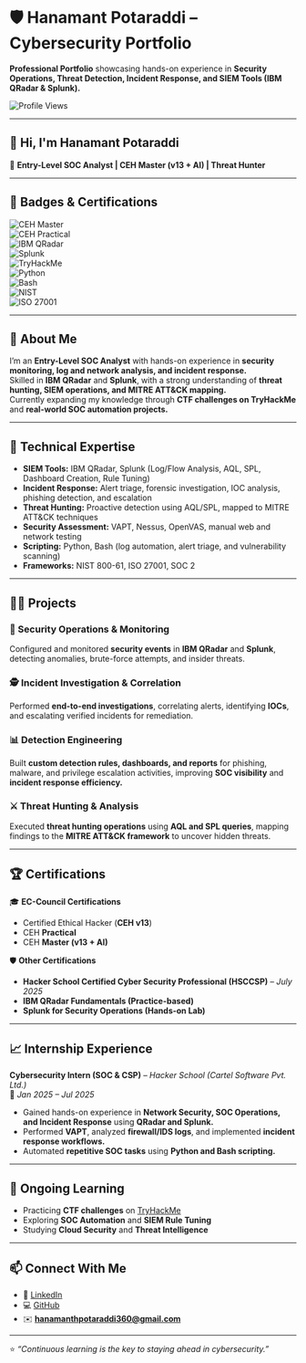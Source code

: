 # 🛡️ Hanamant Potaraddi – Cybersecurity Portfolio  
**Professional Portfolio** showcasing hands-on experience in **Security Operations, Threat Detection, Incident Response, and SIEM Tools (IBM QRadar & Splunk).**

![Profile Views](https://komarev.com/ghpvc/?username=Hemat143&label=Profile%20Views&color=blue&style=flat)

---

## 👋 Hi, I'm Hanamant Potaraddi  
🎯 **Entry-Level SOC Analyst | CEH Master (v13 + AI) | Threat Hunter**

---

## 🏅 Badges & Certifications  

![CEH Master](https://img.shields.io/badge/CEH%20Master-EC--Council-red?style=for-the-badge&logo=hackthebox)  
![CEH Practical](https://img.shields.io/badge/CEH%20Practical-EC--Council-darkred?style=for-the-badge)  
![IBM QRadar](https://img.shields.io/badge/IBM%20QRadar-SIEM-blue?style=for-the-badge&logo=ibm)  
![Splunk](https://img.shields.io/badge/Splunk-SIEM-black?style=for-the-badge&logo=splunk)  
![TryHackMe](https://img.shields.io/badge/TryHackMe-CTF%20Learner-red?style=for-the-badge&logo=tryhackme)  
![Python](https://img.shields.io/badge/Python-Automation-yellow?style=for-the-badge&logo=python)  
![Bash](https://img.shields.io/badge/Bash-Scripting-green?style=for-the-badge&logo=gnu-bash)  
![NIST](https://img.shields.io/badge/NIST-Framework-orange?style=for-the-badge)  
![ISO 27001](https://img.shields.io/badge/ISO%2027001-Compliance-lightgrey?style=for-the-badge)

---

## 🧩 About Me  
I’m an **Entry-Level SOC Analyst** with hands-on experience in **security monitoring, log and network analysis, and incident response.**  
Skilled in **IBM QRadar** and **Splunk**, with a strong understanding of **threat hunting, SIEM operations, and MITRE ATT&CK mapping.**  
Currently expanding my knowledge through **CTF challenges on TryHackMe** and **real-world SOC automation projects.**

---

## 🧠 Technical Expertise  

- **SIEM Tools:** IBM QRadar, Splunk (Log/Flow Analysis, AQL, SPL, Dashboard Creation, Rule Tuning)  
- **Incident Response:** Alert triage, forensic investigation, IOC analysis, phishing detection, and escalation  
- **Threat Hunting:** Proactive detection using AQL/SPL, mapped to MITRE ATT&CK techniques  
- **Security Assessment:** VAPT, Nessus, OpenVAS, manual web and network testing  
- **Scripting:** Python, Bash (log automation, alert triage, and vulnerability scanning)  
- **Frameworks:** NIST 800-61, ISO 27001, SOC 2  

---

## 🧑‍💻 Projects  

### 🧱 Security Operations & Monitoring  
Configured and monitored **security events** in **IBM QRadar** and **Splunk**, detecting anomalies, brute-force attempts, and insider threats.

### 🕵️ Incident Investigation & Correlation  
Performed **end-to-end investigations**, correlating alerts, identifying **IOCs**, and escalating verified incidents for remediation.

### 📊 Detection Engineering  
Built **custom detection rules, dashboards, and reports** for phishing, malware, and privilege escalation activities, improving **SOC visibility** and **incident response efficiency.**

### ⚔️ Threat Hunting & Analysis  
Executed **threat hunting operations** using **AQL and SPL queries**, mapping findings to the **MITRE ATT&CK framework** to uncover hidden threats.

---

## 🏆 Certifications  

🎓 **EC-Council Certifications**  
- Certified Ethical Hacker (**CEH v13**)  
- CEH **Practical**  
- CEH **Master (v13 + AI)**  

🛡️ **Other Certifications**  
- **Hacker School Certified Cyber Security Professional (HSCCSP)** – *July 2025*  
- **IBM QRadar Fundamentals (Practice-based)**  
- **Splunk for Security Operations (Hands-on Lab)**  

---

## 📈 Internship Experience  

**Cybersecurity Intern (SOC & CSP)** – *Hacker School (Cartel Software Pvt. Ltd.)*  
📅 *Jan 2025 – Jul 2025*  

- Gained hands-on experience in **Network Security, SOC Operations, and Incident Response** using **QRadar and Splunk.**  
- Performed **VAPT**, analyzed **firewall/IDS logs**, and implemented **incident response workflows.**  
- Automated **repetitive SOC tasks** using **Python and Bash scripting.**

---

## 🚀 Ongoing Learning  

- Practicing **CTF challenges** on [TryHackMe](https://tryhackme.com)  
- Exploring **SOC Automation** and **SIEM Rule Tuning**  
- Studying **Cloud Security** and **Threat Intelligence**

---

## 📫 Connect With Me  

- 💼 [LinkedIn](https://linkedin.com/in/hanamantpotaraddi24)  
- 💻 [GitHub](https://github.com/HanamantPotaraddi/HanamantPotaraddi-Portfolio/tree/main)  
- ✉️ **hanamanthpotaraddi360@gmail.com**

---

⭐ *“Continuous learning is the key to staying ahead in cybersecurity.”*
